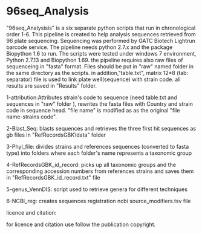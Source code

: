 # 96seq_Analysis


"96seq_Analysisis" is a six separate python scripts that run in chronological order 1-6.
This pipeline is created to help analysis sequences retrieved from 96 plate sequencing. 
Sequencing was performed by GATC Biotech Lightrun barcode service.
The pipeline needs python 2.7.x and the package Biopython 1.6 to run. The scripts were tested under windows 7 environment, Python 2.7.13 and Biopython 1.69.
the pipeline requires also raw files of sequenceing in "fasta" format. Files should be put in "raw" named folder in the same directory as the scripts. 
in addition,"table.txt", matrix 12*8 (tab: separator) file is used to link plate well(sequence) with strain code. 
all results are saved in "Results" folder.    

1-attribution:Attributes strain's code to sequence (need table.txt and sequences in "raw" folder ),
          	 rewrites the fasta files with Country and strain code in sequence head.
           	"file name" is modified as as the original "file name-strains code".

2-Blast_Seq: blasts sequences and retrieves the three first hit sequences as gb files in
           	"RefRecordsGBK\data" folder

3-Phyl_file: divides strains and references sequences (converted to fasta type) into folders
           	where each folder's name represents a taxonomic group

4-RefRecordsGBK_id_record: picks up all taxonomic groups and the corresponding accession numbers from references strains 
		and saves them in "RefRecordsGBK_id_record.txt" file

5-genus_VennDIS: script used to retrieve genera for different techniques

6-NCBI_reg:  creates sequences registration ncbi source_modifiers.tsv file


licence and citation:

for licence and citation use follow the publication copyright.

